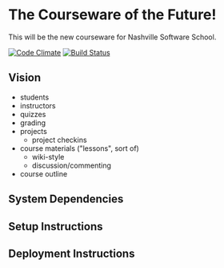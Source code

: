 # The Courseware of the Future!

This will be the new courseware for Nashville Software School.

[![Code Climate](https://codeclimate.com/repos/5307947ce30ba0586c0036b3/badges/96fc8f2654322baed5fc/gpa.png)](https://codeclimate.com/repos/5307947ce30ba0586c0036b3/feed)
[![Build Status](https://travis-ci.org/elizabrock/coursewareofthefuture.png?branch=master)](https://travis-ci.org/elizabrock/coursewareofthefuture)

## Vision

* students
* instructors
* quizzes
* grading
* projects
  * project checkins
* course materials ("lessons", sort of)
  * wiki-style
  * discussion/commenting
* course outline

## System Dependencies

## Setup Instructions

## Deployment Instructions
